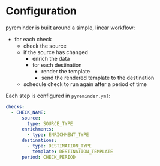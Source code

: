 # Configuration

pyreminder is built around a simple, linear workflow:

- for each check
  - check the source
  - if the source has changed
    - enrich the data
    - for each destination
      - render the template
      - send the rendered template to the destination
  - schedule check to run again after a period of time

Each step is configured in `pyreminder.yml`:

```yaml
checks:
  - CHECK_NAME:
      source:
        type: SOURCE_TYPE
      enrichments:
        - type: ENRICHMENT_TYPE
      destinations:
        - type: DESTINATION_TYPE
          template: DESTINATION_TEMPLATE
      period: CHECK_PERIOD
```

